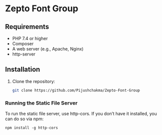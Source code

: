# Zepto Font Group

## Requirements

- PHP 7.4 or higher
- Composer
- A web server (e.g., Apache, Nginx)
- http-server

## Installation

1. Clone the repository:

   ```bash
   git clone https://github.com/Pijushchakma/Zepto-Font-Group

   ```

### Running the Static File Server

To run the static file server, use http-cors. If you don’t have it installed, you can do so via npm:

```
npm install -g http-cors
```
